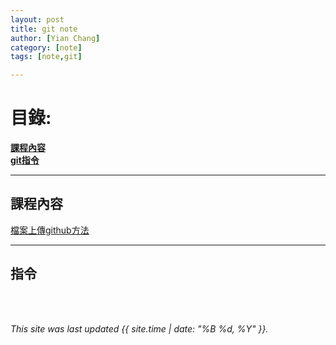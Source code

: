 ```yaml
---
layout: post
title: git note
author: [Yian Chang]
category: [note]
tags: [note,git]

---
```


# 目錄:<br>
[**課程內容**](#課程內容)<br>
[**git指令**](#指令)<br>

---

## 課程內容<br>
[檔案上傳github方法](https://medium.com/@s110319022/github-%E5%85%A5%E9%96%80-%E4%BA%8C-%E4%BD%BF%E7%94%A8%E7%B5%82%E7%AB%AF%E6%A9%9F%E4%B8%8A%E5%82%B3%E6%AA%94%E6%A1%88%E5%88%B0github-cfa55e1903fa)<br>

---

## 指令
<br>
<br>

*This site was last updated {{ site.time | date: "%B %d, %Y" }}.*


